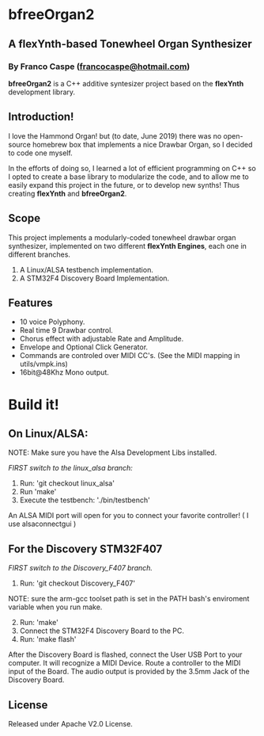 # bfreeOrgan2
## A flexYnth-based Tonewheel Organ Synthesizer
### By Franco Caspe (francocaspe@hotmail.com)

**bfreeOrgan2** is a C++ additive syntesizer project based on the **flexYnth** development library.

## Introduction!
I love the Hammond Organ! but (to date, June 2019) there was no open-source homebrew box that implements a nice Drawbar Organ, so I decided to code one myself.

In the efforts of doing so, I learned a lot of efficient programming on C++ so I opted to create a base library to modularize the code, and to allow me to easily 
expand this project in the future, or to develop new synths! Thus creating **flexYnth** and **bfreeOrgan2**.

## Scope
This project implements a modularly-coded tonewheel drawbar organ synthesizer, implemented on two different **flexYnth Engines**, each one in different branches.
1. A Linux/ALSA testbench implementation.
2. A STM32F4 Discovery Board Implementation.

## Features

 * 10 voice Polyphony.
 * Real time 9 Drawbar control.
 * Chorus effect with adjustable Rate and Amplitude.
 * Envelope and Optional Click Generator.
 * Commands are controled over MIDI CC's. (See the MIDI mapping in utils/vmpk.ins)
 * 16bit@48Khz Mono output.

# Build it!

## On Linux/ALSA:

NOTE: Make sure you have the Alsa Development Libs installed.

*FIRST switch to the linux_alsa branch:* 

1. Run: 'git checkout linux_alsa'
2. Run 'make'
3. Execute the testbench: './bin/testbench'

An ALSA MIDI port will open for you to connect your favorite controller! ( I use alsaconnectgui )

## For the Discovery STM32F407

*FIRST switch to the Discovery_F407 branch.* 

1. Run: 'git checkout Discovery_F407'

NOTE: sure the arm-gcc toolset path is set in the PATH bash's enviroment variable when you run make.

2. Run: 'make'
3. Connect the STM32F4 Discovery Board to the PC.
4. Run: 'make flash'

After the Discovery Board is flashed, connect the User USB Port to your computer. It will recognize a MIDI Device.
Route a controller to the MIDI input of the Board. The audio output is provided by the 3.5mm Jack of the Discovery Board.

## License

Released under Apache V2.0 License.